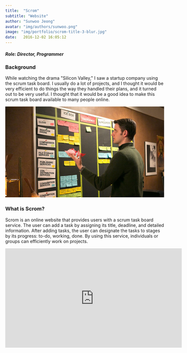 ```yaml
---
title:  "Scrom"
subtitle: "Website"
author: "Sunwoo Jeong"
avatar: "img/authors/sunwoo.png"
image: "img/portfolio/scrom-title-3-blur.jpg"
date:   2016-12-02 16:05:12
---
```


##### Role: Director, Programmer

### Background

While watching the drama "Silicon Valley," I saw a startup company using the scrum task board. I usually do a lot of projects, and I thought it would be very efficient to do things the way they handled their plans, and it turned out to be very useful. I thought that it would be a good idea to make this scrum task board available to many people online.

<center> <img src="/img/silicon-valley-scrum.jpg" width="512" height="288"/> </center>

### What is Scrom?

Scrom is an online website that provides users with a scrum task board service. The user can add a task by assigning its title, deadline, and detailed information. After adding tasks, the user can designate the tasks to stages by its progress: to-do, working, done. By using this service, individuals or groups can efficiently work on projects.

<center>
<iframe width="560" height="315" src="https://www.youtube.com/embed/TujbRE9XQ5Q" frameborder="0" allow="accelerometer; autoplay; encrypted-media; gyroscope; picture-in-picture" allowfullscreen></iframe>
</center>

